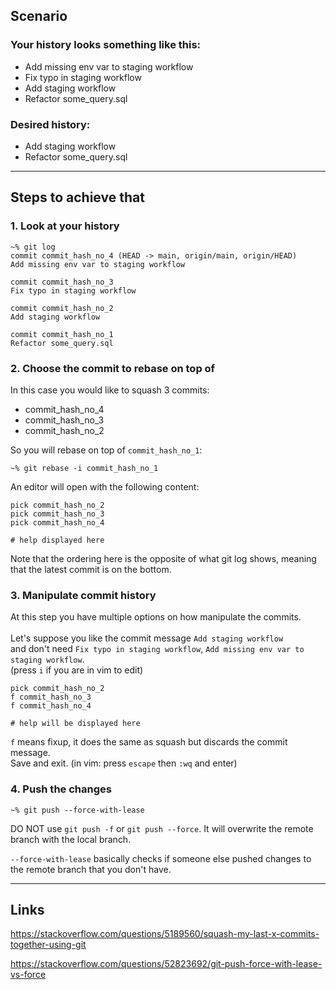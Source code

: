 ## Scenario

### Your history looks something like this:
  - Add missing env var to staging workflow
  - Fix typo in staging workflow
  - Add staging workflow
  - Refactor some_query.sql
### Desired history:
  - Add staging workflow
  - Refactor some_query.sql

<hr> </hr>

## Steps to achieve that

### 1. Look at your history
```
~% git log
commit commit_hash_no_4 (HEAD -> main, origin/main, origin/HEAD)
Add missing env var to staging workflow

commit commit_hash_no_3
Fix typo in staging workflow

commit commit_hash_no_2
Add staging workflow

commit commit_hash_no_1
Refactor some_query.sql
```

### 2. Choose the commit to rebase on top of
In this case you would like to squash 3 commits:
- commit_hash_no_4
- commit_hash_no_3
- commit_hash_no_2

So you will rebase on top of ``commit_hash_no_1``:

```
~% git rebase -i commit_hash_no_1
```
An editor will open with the following content:
```
pick commit_hash_no_2
pick commit_hash_no_3
pick commit_hash_no_4

# help displayed here
```
Note that the ordering here is the opposite of what git log shows, meaning that the latest commit is on the bottom.

### 3. Manipulate commit history
At this step you have multiple options on how manipulate the commits.<br><br>
Let's suppose you like the commit message ``Add staging workflow``
<br>and don't need ``Fix typo in staging workflow``, ``Add missing env var to staging workflow``.
<br>(press `i` if you are in vim to edit)
```
pick commit_hash_no_2
f commit_hash_no_3
f commit_hash_no_4

# help will be displayed here
```

``f`` means fixup, it does the same as squash but discards the commit message.
<br>Save and exit. (in vim: press `escape` then `:wq` and enter)

### 4. Push the changes
```
~% git push --force-with-lease
```

DO NOT use ``git push -f`` or ``git push --force``.
It will overwrite the remote branch with the local branch.


``--force-with-lease`` basically checks if someone else pushed changes to the remote branch that you don't have.

<hr> </hr>

## Links
https://stackoverflow.com/questions/5189560/squash-my-last-x-commits-together-using-git

https://stackoverflow.com/questions/52823692/git-push-force-with-lease-vs-force





